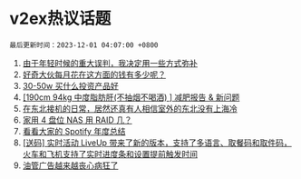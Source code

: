 # v2ex热议话题

`最后更新时间：2023-12-01 04:07:00 +0800`

1. [由于年轻时候的重大误判，我决定用一些方式弥补](https://www.v2ex.com/t/996449)
1. [好奇大伙每月花在这方面的钱有多少呢？](https://www.v2ex.com/t/996421)
1. [30-50w 买什么投资产品好](https://www.v2ex.com/t/996424)
1. [[190cm 94kg 中度脂肪肝(不抽烟不喝酒) ] 减肥报告 & 新问题](https://www.v2ex.com/t/996422)
1. [在东北接机的日常，居然还真有人相信室外的东北没有上海冷](https://www.v2ex.com/t/996477)
1. [家用 4 盘位 NAS 用 RAID 几？](https://www.v2ex.com/t/996537)
1. [看看大家的 Spotify 年度总结](https://www.v2ex.com/t/996431)
1. [[送码] 实时活动 LiveUp 带来了新的版本，支持了多语言、取餐码和取件码，火车和飞机支持了实时进度条和设置提前触发时间](https://www.v2ex.com/t/996445)
1. [油管广告越来越丧心病狂了](https://www.v2ex.com/t/996479)

